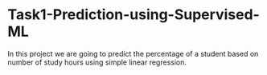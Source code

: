 # Task1-Prediction-using-Supervised-ML

In this project we are going to predict the percentage of a student based on number of study hours using simple linear regression.
